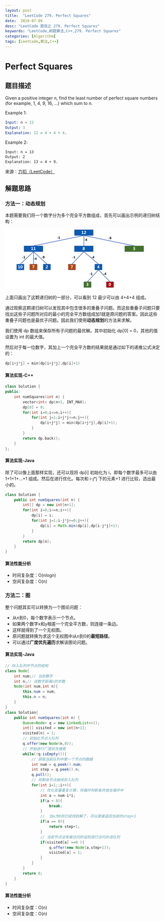 ```yaml
---
layout: post
title:  "LeetCode 279. Perfect Squares"
date:  2019-07-09
desc: "LeetCode 题目之 279. Perfect Squares"
keywords: "LeetCode,刷题算法,C++,279. Perfect Squares"
categories: [Algorithm]
tags: [LeetCode,算法,C++]
---
```

# Perfect Squares

## 题目描述

Given a positive integer n, find the least number of perfect square numbers (for example, 1, 4, 9, 16, ...) which sum to n.

Example 1:

```s
Input: n = 12
Output: 3 
Explanation: 12 = 4 + 4 + 4.
```

Example 2:

```
Input: n = 13
Output: 2
Explanation: 13 = 4 + 9.
```

来源：[力扣（LeetCode）](https://leetcode-cn.com/problems/perfect-squares)

## 解题思路

### 方法一：动态规划

本题需要我们将一个数字分为多个完全平方数组成，首先可以画出示例的递归树结构：

![2](/assets/images/2019/2019-07/02.png)

上面只画出了这颗递归树的一部分，可以看到 12 最少可以由 4+4+4 组成。

通过观察这颗递归树可以发现其中包含很多的重叠子问题。而这些重叠子问题只要找出这些子问题所对应的最小的完全平方数组成加1就是原问题的答案。因此这些重叠子问题也是最优子问题。因此我们使用**动态规划**的方法来求解。

我们使用 dp 数组来保存所有子问题的最优解。其中初始化 dp[0] = 0，其他的值设置为 int 的最大值。

然后对于每一位数字，其加上一个完全平方数的结果就是通过如下的递推公式决定的：

```s
dp[i+j*j] = min(dp[i+j*j],dp[i]+1)
```

#### 算法实现-C++

```cpp
class Solution {
public:
    int numSquares(int n) {
        vector<int> dp(n+1, INT_MAX);
        dp[0] = 0;
        for(int i=0;i<=n;i++){
            for(int j=1;i+j*j<=n;j++){
                dp[i+j*j] = min(dp[i+j*j],dp[i]+1);
            }
        }
        return dp.back();
    }
};
```

#### 算法实现-Java

除了可以像上面那样实现，还可以现将 dp[i] 初始化为 i，即每个数字最多可以由 1+1+1+...+1 组成。然后在进行优化。每次和 i-j*j 下的元素+1 进行比较，选出最小的。

```java
class Solution {
    public int numSquares(int n) {
        int[] dp = new int[n+1];
        for(int i=0;i<=n;i++){
            dp[i] = i;
            for(int j=1;i-j*j>=0;j++){
                dp[i] = Math.min(dp[i],dp[i-j*j]+1);
            }
        }
        return dp[n];
    }
}
```

#### 算法性能分析

- 时间复杂度：O(nlogn)
- 空间复杂度：O(n)

### 方法二：图

整个问题其实可以转换为一个图论问题：

- 从n到0，每个数字表示一个节点。
- 如果两个数字x和y相差一个完全平方数，则连接一条边。
- 这样就得到了一个无权图。
- 原问题就转换为求这个无权图中从n到0的**最短路径**。
- 可以通过**广度优先遍历**求解该图论问题。

#### 算法实现-Java

```java
// 存入队列中节点的结构
class Node{
    int num;// 当前数字
    int n;// 该数字距离n的步数
    Node(int num,int n){
        this.num = num;
        this.n = n;
    }
}
class Solution{
    public int numSquares(int n) {
        Queue<Node> q = new LinkedList<>();
        int[] visited = new int[n+1];
        visited[n] = 1;
        // 初始化节点入队列
        q.offer(new Node(n,0));
        // 开始进行广度优先搜索
        while(!q.isEmpty()){
            // 获取当前队列中第一个节点的数据
            int num = q.peek().num;
            int step = q.peek().n;
            q.poll();
            // 将剩余节点继续存入队列
            for(int i=1;;i++){
                // 优化变量重复计算，将循环判断条件放在循环中
                int a = num-i*i;
                if(a < 0){
                    break;
                }
                //  当a为0则已经找到解了，可以直接返回当前的step+1
                if(a == 0){
                    return step+1;
                }
                // 当前节点没有被访问的话则进行访问并进队列
                if(visited[a] ==0 ){
                    q.offer(new Node(a,step+1));
                    visited[a] = 1;
                }
            }
        }
        return 0;
    }
}
```

#### 算法性能分析

- 时间复杂度：O(n)
- 空间复杂度：O(n)
